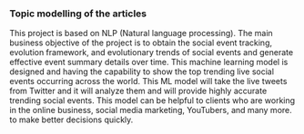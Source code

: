 ### Topic modelling of the articles

This project is based on NLP (Natural language processing). The main business objective of the project is to obtain the social event tracking, evolution framework, and evolutionary trends of social events and generate effective event summary details over time. This machine learning model is designed and having the capability to show the top trending live social events occurring across the world. This ML model will take the live tweets from Twitter and it will analyze them and will provide highly accurate trending social events. This model can be helpful to clients who are working in the online business, social media marketing, YouTubers, and many more. to make better decisions quickly.
